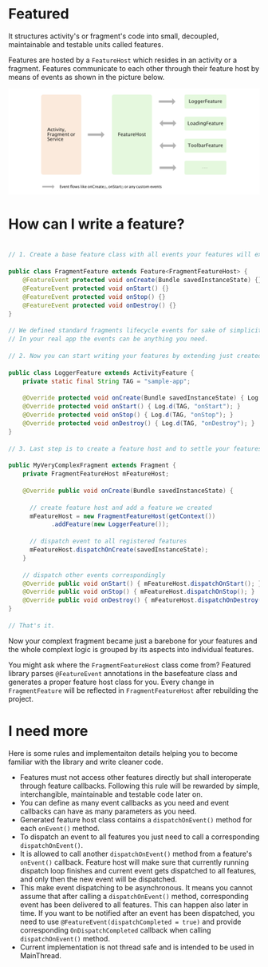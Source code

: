 # Featured
It structures activity's or fragment's code into small, decoupled, maintainable and testable units called features. 

Features are hosted by a `FeatureHost` which resides in an activity or a fragment. Features communicate to each other through their feature host by means of events as shown in the picture below.

![diagram][1]

# How can I write a feature?

```java

// 1. Create a base feature class with all events your features will exchange.

public class FragmentFeature extends Feature<FragmentFeatureHost> {
    @FeatureEvent protected void onCreate(Bundle savedInstanceState) {}
    @FeatureEvent protected void onStart() {}
    @FeatureEvent protected void onStop() {}
    @FeatureEvent protected void onDestroy() {}
}

// We defined standard fragments lifecycle events for sake of simplicity. 
// In your real app the events can be anything you need.

// 2. Now you can start writing your features by extending just created `FragmentFeature` class.

public class LoggerFeature extends ActivityFeature {
    private static final String TAG = "sample-app";

    @Override protected void onCreate(Bundle savedInstanceState) { Log.d(TAG, "onCreate"); }
    @Override protected void onStart() { Log.d(TAG, "onStart"); }
    @Override protected void onStop() { Log.d(TAG, "onStop"); }
    @Override protected void onDestroy() { Log.d(TAG, "onDestroy"); }
}

// 3. Last step is to create a feature host and to settle your features there.

public MyVeryComplexFragment extends Fragment {
    private FragmentFeatureHost mFeatureHost;
    
    @Override public void onCreate(Bundle savedInstanceState) {
    
      // create feature host and add a feature we created
      mFeatureHost = new FragmentFeatureHost(getContext())
            .addFeature(new LoggerFeature());
            
      // dispatch event to all registered features
      mFeatureHost.dispatchOnCreate(savedInstanceState);
    }
    
    // dispatch other events correspondingly
    @Override public void onStart() { mFeatureHost.dispatchOnStart(); }
    @Override public void onStop() { mFeatureHost.dispatchOnStop(); }
    @Override public void onDestroy() { mFeatureHost.dispatchOnDestroy(); }
}

// That's it.
```
Now your complext fragment became just a barebone for your features and the whole complext logic is grouped by its aspects into individual features.

You might ask where the `FragmentFeatureHost` class come from? Featured library parses `@FeatureEvent` annotations in the basefeature class and generates a proper feature host class for you. Every change in `FragmentFeature` will be reflected in `FragmentFeatureHost` after rebuilding the project.

# I need more
Here is some rules and implementaiton details helping you to become familiar with the library and write cleaner code.
- Features must not access other features directly but shall interoperate through feature callbacks. Following this rule will be rewarded by simple, interchangible, maintainable and testable code later on.
- You can define as many event callbacks as you need and event callbacks can have as many parameters as you need.
- Generated feature host class contains a `dispatchOnEvent()` method for each `onEvent()` method.
- To dispatch an event to all features you just need to call a corresponding `dispatchOnEvent()`.
- It is allowed to call another `dispatchOnEvent()` method from a feature's `onEvent()` callback. Feature host will make sure that currently running dispatch loop finishes and current event gets dispatched to all features, and only then the new event will be dispatched.
- This make event dispatching to be asynchronous. It means you cannot assume that after calling a `dispatchOnEvent()` method, corresponding event has been delivered to all features. This can happen also later in time. If you want to be notified after an event has been dispatched, you need to use `@FeatureEvent(dispatchCompleted = true)` and provide corresponding `OnDispatchCompleted` callback when calling `dispatchOnEvent()` method.
- Current implementation is not thread safe and is intended to be used in MainThread.

[1]: web/diagram.png
